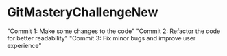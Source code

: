 # GitMasteryChallengeNew
"Commit 1: Make some changes to the code"
"Commit 2: Refactor the code for better readability"
"Commit 3: Fix minor bugs and improve user experience"

